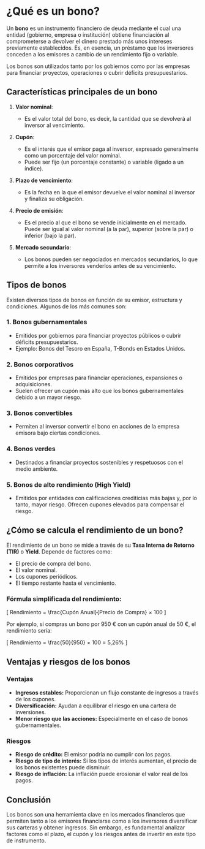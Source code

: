 # ¿Qué es un bono?

Un **bono** es un instrumento financiero de deuda mediante el cual una entidad (gobierno, empresa o institución) obtiene financiación al comprometerse a devolver el dinero prestado más unos intereses previamente establecidos. Es, en esencia, un préstamo que los inversores conceden a los emisores a cambio de un rendimiento fijo o variable.

Los bonos son utilizados tanto por los gobiernos como por las empresas para financiar proyectos, operaciones o cubrir déficits presupuestarios.

## Características principales de un bono

1. **Valor nominal**:

   - Es el valor total del bono, es decir, la cantidad que se devolverá al inversor al vencimiento.

2. **Cupón**:

   - Es el interés que el emisor paga al inversor, expresado generalmente como un porcentaje del valor nominal.
   - Puede ser fijo (un porcentaje constante) o variable (ligado a un índice).

3. **Plazo de vencimiento**:

   - Es la fecha en la que el emisor devuelve el valor nominal al inversor y finaliza su obligación.

4. **Precio de emisión**:

   - Es el precio al que el bono se vende inicialmente en el mercado. Puede ser igual al valor nominal (a la par), superior (sobre la par) o inferior (bajo la par).

5. **Mercado secundario**:
   - Los bonos pueden ser negociados en mercados secundarios, lo que permite a los inversores venderlos antes de su vencimiento.

## Tipos de bonos

Existen diversos tipos de bonos en función de su emisor, estructura y condiciones. Algunos de los más comunes son:

### 1. **Bonos gubernamentales**

- Emitidos por gobiernos para financiar proyectos públicos o cubrir déficits presupuestarios.
- Ejemplo: Bonos del Tesoro en España, T-Bonds en Estados Unidos.

### 2. **Bonos corporativos**

- Emitidos por empresas para financiar operaciones, expansiones o adquisiciones.
- Suelen ofrecer un cupón más alto que los bonos gubernamentales debido a un mayor riesgo.

### 3. **Bonos convertibles**

- Permiten al inversor convertir el bono en acciones de la empresa emisora bajo ciertas condiciones.

### 4. **Bonos verdes**

- Destinados a financiar proyectos sostenibles y respetuosos con el medio ambiente.

### 5. **Bonos de alto rendimiento (High Yield)**

- Emitidos por entidades con calificaciones crediticias más bajas y, por lo tanto, mayor riesgo. Ofrecen cupones elevados para compensar el riesgo.

## ¿Cómo se calcula el rendimiento de un bono?

El rendimiento de un bono se mide a través de su **Tasa Interna de Retorno (TIR)** o **Yield**. Depende de factores como:

- El precio de compra del bono.
- El valor nominal.
- Los cupones periódicos.
- El tiempo restante hasta el vencimiento.

### Fórmula simplificada del rendimiento:

\[
Rendimiento = \frac{Cupón Anual}{Precio de Compra} × 100
\]

Por ejemplo, si compras un bono por 950 € con un cupón anual de 50 €, el rendimiento sería:

\[
Rendimiento = \frac{50}{950} × 100 = 5,26%
\]

## Ventajas y riesgos de los bonos

### Ventajas

- **Ingresos estables:** Proporcionan un flujo constante de ingresos a través de los cupones.
- **Diversificación:** Ayudan a equilibrar el riesgo en una cartera de inversiones.
- **Menor riesgo que las acciones:** Especialmente en el caso de bonos gubernamentales.

### Riesgos

- **Riesgo de crédito:** El emisor podría no cumplir con los pagos.
- **Riesgo de tipo de interés:** Si los tipos de interés aumentan, el precio de los bonos existentes puede disminuir.
- **Riesgo de inflación:** La inflación puede erosionar el valor real de los pagos.

## Conclusión

Los bonos son una herramienta clave en los mercados financieros que permiten tanto a los emisores financiarse como a los inversores diversificar sus carteras y obtener ingresos. Sin embargo, es fundamental analizar factores como el plazo, el cupón y los riesgos antes de invertir en este tipo de instrumento.
